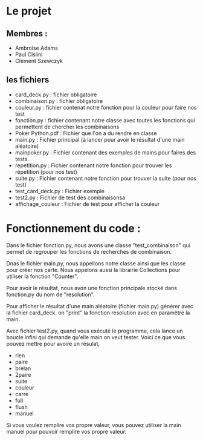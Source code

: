 # Le projet 

## Membres :

+ Ambroise Adams
+ Paul Cislini
+ Clément Szewczyk

## les fichiers

+ card_deck.py : fichier obligatoire
+ combinaison.py : fichier obligatoire
+ couleur.py : fichier contenat notre fonction pour la couleur pour faire nos test
+ fonction.py : fichier contenant notre classe avec toutes les fonctions qui permettent de chercher les combinaisons 
+ Poker Python.pdf : Fichier que l'on a du rendre en classe
+ main.py : Fichier principal (à lancer pour avoir le résultat d'une main aléatoire)
+ mainpoker.py : Fichier contenant des exemples de mains pour faires des tests.
+ repetition.py : Fichier contenant notre fonction pour trouver les répétition (pour nos test)
+ suite.py : Fichier contenant notre fonction pour trouver la suite (pour nos test)
+ test_card_deck.py : Fichier exemple
+ test2.py : Fichier de test des combinaisonsa
+ affichage_couleur : Fichier de test pour afficher la couleur


# Fonctionnement du code : 

Dans le fichier fonction.py, nous avons une classe "test_combinaison" qui permet de regrouper les fonctions de recherches de combinaison. 

Dnas le fichier main.py, nous appellons notre classe ainsi que les classe pour créer nos carte. Nous appelons aussi la librairie Collections pour utiliser la fonction "Counter". 

Pour avoir le résultat, nous avon une fonction principale stocké dans fonction.py du nom de "resolution". 

Pour afficher le résultat d'une main aléatoire (fichier main.py) générer avec la fichier card_deck. 
on "print" la fonction resolution avec en paramêtre la main. 

Avec fichier test2.py, quand vous exécuté le programme, cela lance un boucle infini qui demande qu'elle main on veut tester. Voici ce que vous pouvez mettre pour avoire un résulat,
+ rien
+ paire
+ brelan
+ 2paire
+ suite
+ couleur
+ carre
+ full
+ flush
+ manuel

Si vous voulez remplire vos propre valeur, vous pouvez utiliser la main manuel pour pouvoir remplire vos propre valeur: 